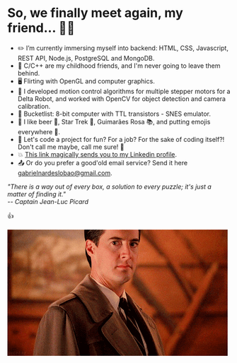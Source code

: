 # So, we finally meet again, my friend... :man_with_turban:

- ✏️ I’m currently immersing myself into backend: HTML, CSS, Javascript, REST API, Node.js, PostgreSQL and MongoDB.
- 💜 C/C++ are my childhood friends, and I'm never going to leave them behind.
- 🖥️ Flirting with OpenGL and computer graphics.
- 🤖 I developed motion control algorithms for multiple stepper motors for a Delta Robot, and worked with OpenCV for object detection and camera calibration.
- 🧭 Bucketlist: 8-bit computer with TTL transistors - SNES emulator.
- 🙂 I like beer :beer:, Star Trek :milky_way:, Guimarães Rosa :books:, and putting emojis everywhere :grimacing:. 
- 👋 Let's code a project for fun? For a job? For the sake of coding itself?! Don't call me maybe, call me sure! :dancers:
- 💥 [This link magically sends you to my Linkedin profile](https://www.linkedin.com/in/gabriel-nardes-giampietro/).
- 📤 Or do you prefer a good'old email service? Send it here gabrielnardeslobao@gmail.com.

*"There is a way out of every box, a solution to every puzzle; it's just a matter of finding it."* <br>
*-- Captain Jean-Luc Picard*

👍 <br> <br>
![link](https://raw.githubusercontent.com/gabrielnardes/gabrielnardes/main/twinpeaks.gif)
